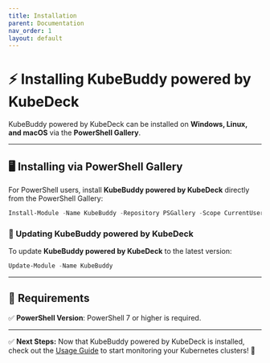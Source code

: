 ```yaml
---
title: Installation
parent: Documentation
nav_order: 1
layout: default
---
```


# ⚡ Installing KubeBuddy powered by KubeDeck

KubeBuddy powered by KubeDeck can be installed on **Windows, Linux, and macOS** via the **PowerShell Gallery**.

---

## 🖥️ Installing via PowerShell Gallery

For PowerShell users, install **KubeBuddy powered by KubeDeck** directly from the PowerShell Gallery:

```powershell
Install-Module -Name KubeBuddy -Repository PSGallery -Scope CurrentUser
```

### 🔄 Updating KubeBuddy powered by KubeDeck

To update **KubeBuddy powered by KubeDeck** to the latest version:

```powershell
Update-Module -Name KubeBuddy
```

---

## 🔧 Requirements

✅ **PowerShell Version**: PowerShell 7 or higher is required.  

---

✅ **Next Steps:** Now that KubeBuddy powered by KubeDeck is installed, check out the [Usage Guide](/docs/usage) to start monitoring your Kubernetes clusters! 🚀


